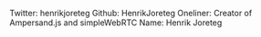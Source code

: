 Twitter: henrikjoreteg
Github: HenrikJoreteg
Oneliner: Creator of Ampersand.js and simpleWebRTC
Name: Henrik Joreteg